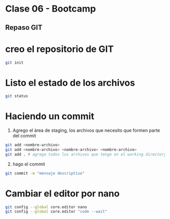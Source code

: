 # Clase 06 - Bootcamp

## Repaso GIT

# creo el repositorio de GIT

```sh
git init
```

# Listo el estado de los archivos

```sh
git status
```

# Haciendo un commit

1. Agrego el àrea de staging, los archivos que necesito que formen parte del commit

```sh
git add <nombre-archivo>
git add <nombre-archivo> <nombre-archivo> <nombre-archivo>
git add . # agrega todos los archivos que tengo en el working directory (WD)
```

2. hago el commit

```sh
git commit -m "mensaje descriptivo"
```

# Cambiar el editor por nano

```sh
git config --global core.editor nano
git config --global core.editor "code --wait"
```

